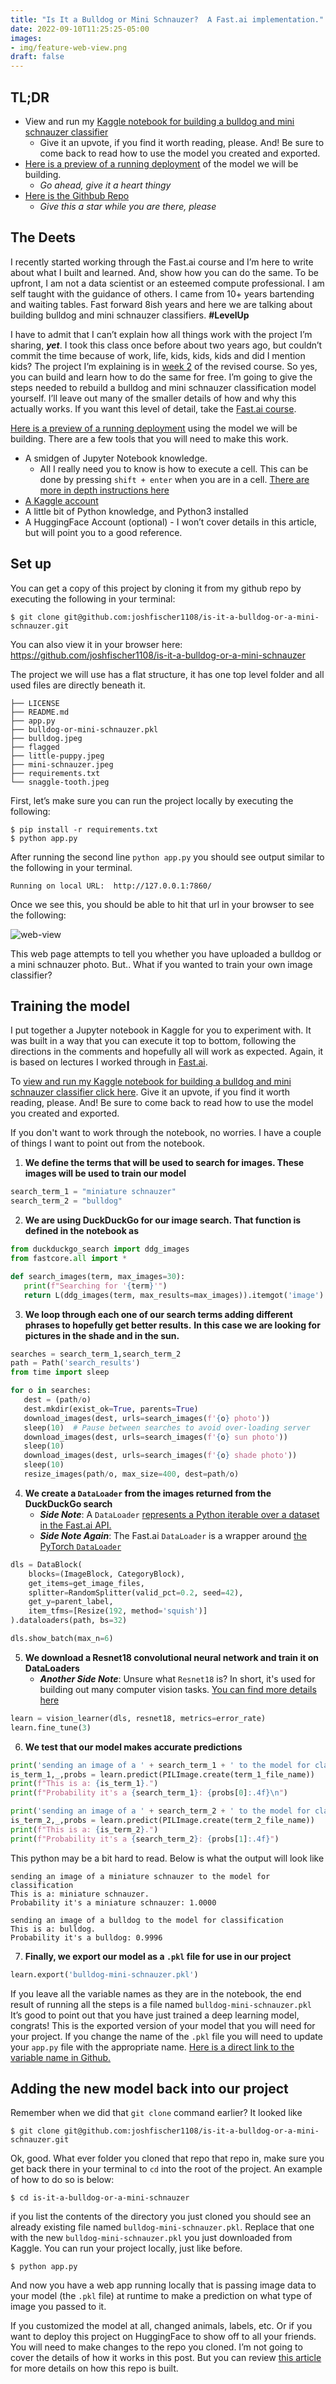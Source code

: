 ```yaml
---
title: "Is It a Bulldog or Mini Schnauzer?  A Fast.ai implementation."
date: 2022-09-10T11:25:25-05:00
images:
- img/feature-web-view.png
draft: false
---
```


## TL;DR
* View and run my [Kaggle notebook for building a bulldog and mini schnauzer classifier](https://www.kaggle.com/code/joshfischer/is-it-a-bulldog-or-a-mini-schnauzer)
  * Give it an upvote, if you find it worth reading, please.  And!  Be sure to come back to read how to use the model you created and exported.
* [Here is a preview of a running deployment](https://huggingface.co/spaces/joshfischer1108/is-it-a-bulldog-or-mini-schnauzer) of the model we will be building.
  * _Go ahead, give it a heart thingy_
* [Here is the Githbub Repo](https://github.com/joshfischer1108/is-it-a-bulldog-or-a-mini-schnauzer)
  * _Give this a star while you are there, please_

## The Deets
I recently started working through the Fast.ai course and I’m here to write about what I built and learned. And, show how you can do the same. To be upfront, I am not a data scientist or an esteemed compute professional. I am self taught with the guidance of others.  I came from 10+ years bartending and waiting tables. Fast forward 8ish years and here we are talking about building bulldog and mini schnauzer classifiers. **#LevelUp**

I have to admit that I can’t explain how all things work with the project I’m sharing, **_yet_**. I took this class once before about two years ago, but couldn’t commit the time because of work, life, kids, kids, kids and did I mention kids? The project I’m explaining is in [week 2](https://course.fast.ai/Lessons/lesson2.html) of the revised course. So yes, you can build and learn how to do the same for free.  I’m going to give the steps needed to rebuild a bulldog and mini schnauzer classification model yourself.  I’ll leave out many of the smaller details of how and why this actually works.  If you want this level of detail, take the [Fast.ai course](https://course.fast.ai/).

[Here is a preview of a running deployment](https://huggingface.co/spaces/joshfischer1108/is-it-a-bulldog-or-mini-schnauzer) using the model we will be building.
There are a few tools that you will need to make this work. 

- A smidgen of Jupyter Notebook knowledge.  
  - All I really need you to know is how to execute a cell. This can be done by pressing `shift + enter` when you are in a cell.  [There are more in depth instructions here](https://jupyter-notebook.readthedocs.io/en/stable/examples/Notebook/Running%20Code.html)
- [A Kaggle account](https://www.kaggle.com/) 
- A little bit of Python knowledge, and Python3 installed
- A HuggingFace Account (optional) - I won’t cover details in this article, but will point you to a good reference.

 ## Set up
You can get a copy of this project by cloning it from my github repo by executing the following in your terminal: 

```
$ git clone git@github.com:joshfischer1108/is-it-a-bulldog-or-a-mini-schnauzer.git
```
You can also view it in your browser here: https://github.com/joshfischer1108/is-it-a-bulldog-or-a-mini-schnauzer

The project we will use has a flat structure, it has one top level folder and all used files are directly beneath it.

```
├── LICENSE
├── README.md
├── app.py
├── bulldog-or-mini-schnauzer.pkl
├── bulldog.jpeg
├── flagged
├── little-puppy.jpeg
├── mini-schnauzer.jpeg
├── requirements.txt
└── snaggle-tooth.jpeg
```


First, let’s make sure you can run the project locally by executing the following:

```
$ pip install -r requirements.txt 
$ python app.py 
```

After running the second line `python app.py`  you should see output similar to the following in your terminal.

```
Running on local URL:  http://127.0.0.1:7860/
```
Once we see this, you should be able to hit that url in your browser to see the following:

![web-view](/site/img/feature-web-view.png)

 This web page attempts to tell you whether you have uploaded a bulldog or a mini schnauzer photo.  But.. What if you wanted to train your own image classifier?  

 ## Training the model

I put together a Jupyter notebook in Kaggle for you to experiment with.  It was built in a way that you can execute it top to bottom, following the directions in the comments and hopefully all will work as expected.  Again, it is based on lectures I worked through in [Fast.ai](https://fast.ai).

To [view and run my Kaggle notebook for building a bulldog and mini schnauzer classifier click here](https://www.kaggle.com/code/joshfischer/is-it-a-bulldog-or-a-mini-schnauzer).  Give it an upvote, if you find it worth reading, please.  And!  Be sure to come back to read how to use the model you created and exported.

If you don't want to work through the notebook, no worries.  I have a couple of things I want to point out from the notebook.
1. **We define the terms that will be used to search for images. These images will be used to train our model**
```python
search_term_1 = "miniature schnauzer"
search_term_2 = "bulldog"
```
2. **We are using DuckDuckGo for our image search.  That function is defined in the notebook as**
 ```python
from duckduckgo_search import ddg_images
from fastcore.all import *

def search_images(term, max_images=30):
    print(f"Searching for '{term}'")
    return L(ddg_images(term, max_results=max_images)).itemgot('image')
 ```
 3. **We loop through each one of our search terms adding different phrases to hopefully get better results.**
 **In this case we are looking for pictures in the shade and in the sun.**
 ```python
searches = search_term_1,search_term_2
path = Path('search_results')
from time import sleep

for o in searches:
    dest = (path/o)
    dest.mkdir(exist_ok=True, parents=True)
    download_images(dest, urls=search_images(f'{o} photo'))
    sleep(10)  # Pause between searches to avoid over-loading server
    download_images(dest, urls=search_images(f'{o} sun photo'))
    sleep(10)
    download_images(dest, urls=search_images(f'{o} shade photo'))
    sleep(10)
    resize_images(path/o, max_size=400, dest=path/o)
 ```

4. **We create a `DataLoader` from the images returned from the DuckDuckGo search**
    * **_Side Note_**: A `DataLoader` [represents a Python iterable over a dataset in the Fast.ai API.](https://docs.fast.ai/data.load.html#dataloader)
    * **_Side Note Again_**: The Fast.ai `DataLoader` is a wrapper around [the PyTorch `DataLoader`](https://pytorch.org/docs/stable/data.html#module-torch.utils.data)
```python
dls = DataBlock(
    blocks=(ImageBlock, CategoryBlock), 
    get_items=get_image_files, 
    splitter=RandomSplitter(valid_pct=0.2, seed=42),
    get_y=parent_label,
    item_tfms=[Resize(192, method='squish')]
).dataloaders(path, bs=32)

dls.show_batch(max_n=6)
```

5. **We download a Resnet18 convolutional neural network and train it on DataLoaders**
    * **_Another Side Note_**: Unsure what `Resnet18` is?  In short, it's used for building out many computer vision tasks.
    [You can find more details here](https://www.mathworks.com/help/deeplearning/ref/resnet18.html#:~:text=ResNet%2D18%20is%20a%20convolutional,%2C%20pencil%2C%20and%20many%20animals.) 
```python
learn = vision_learner(dls, resnet18, metrics=error_rate)
learn.fine_tune(3)
```

6. **We test that our model makes accurate predictions**
```python
print('sending an image of a ' + search_term_1 + ' to the model for classification')
is_term_1,_,probs = learn.predict(PILImage.create(term_1_file_name))
print(f"This is a: {is_term_1}.")
print(f"Probability it's a {search_term_1}: {probs[0]:.4f}\n")

print('sending an image of a ' + search_term_2 + ' to the model for classification')
is_term_2,_,probs = learn.predict(PILImage.create(term_2_file_name))
print(f"This is a: {is_term_2}.")
print(f"Probability it's a {search_term_2}: {probs[1]:.4f}")
```
This python may be a bit hard to read. Below is what the output will look like
```
sending an image of a miniature schnauzer to the model for classification
This is a: miniature schnauzer.
Probability it's a miniature schnauzer: 1.0000

sending an image of a bulldog to the model for classification
This is a: bulldog.
Probability it's a bulldog: 0.9996
```

7. **Finally, we export our model as a `.pkl` file for use in our project**
```python
learn.export('bulldog-mini-schnauzer.pkl')
```

If you leave all the variable names as they are in the notebook,  the end result of running all the steps is a file named `bulldog-mini-schnauzer.pkl`
It’s good to point out that you have just trained a deep learning model, congrats!  This is the exported version of your model that you will need for your project. If you change the name of the `.pkl` file you will need to update your `app.py` file with the appropriate name.  [Here is a direct link to the variable name in Github.](https://github.com/joshfischer1108/is-it-a-bulldog-or-a-mini-schnauzer/blob/1c91b0ee10592e7a7dce4cc323bbe565dfc01bd0/app.py#L6)

 ## Adding the new model back into our project

Remember when we did that `git clone` command earlier?  It looked like
```
$ git clone git@github.com:joshfischer1108/is-it-a-bulldog-or-a-mini-schnauzer.git
```
Ok, good.  What ever folder you cloned that repo that repo in, make sure you get back there in your terminal to `cd` into the root of the project.
An example of how to do so is below:
```
$ cd is-it-a-bulldog-or-a-mini-schnauzer
```

if you list the contents of the directory you just cloned you should see an already existing file named `bulldog-mini-schnauzer.pkl`. Replace that one with the new `bulldog-mini-schnauzer.pkl` you just downloaded from Kaggle. You can run your project locally, just like before.  

```
$ python app.py 
```

And now you have a web app running locally that is passing image data to your model (the `.pkl` file) at runtime to make a prediction on what type of image you passed to it.  

If you customized the model at all, changed animals, labels, etc. Or if you want to deploy this project on HuggingFace to show off to all your friends.   You will need to make changes to the repo you cloned.  I’m not going to cover the details of how it works in this post.  But you can review [this article](https://tmabraham.github.io/blog/gradio_hf_spaces_tutorial) for more details on how this repo is built. 